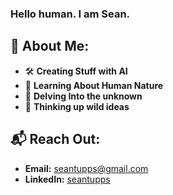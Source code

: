 ### Hello human. I am Sean.


## 🤖 About Me:
- 🛠️ **Creating Stuff with AI**
- 🧠 **Learning About Human Nature**
- 🌌 **Delving Into the unknown**
- 🤔 **Thinking up wild ideas**

## 📬 Reach Out:
- **Email:** seantupps@gmail.com
- **LinkedIn:** [seantupps](https://www.linkedin.com/in/seantupps/)
  

